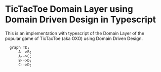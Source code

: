 # TicTacToe Domain Layer using Domain Driven Design in Typescript

This is an implementation with typescript of the Domain Layer of the popular game of TicTacToe (aka OXO) using Domain Driven Design.

```mermaid
  graph TD;
      A-->B;
      A-->C;
      B-->D;
      C-->D;
```

